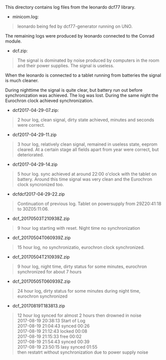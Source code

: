 This directory contains log files from the leonardo dcf77 library.

- minicom.log:
>leonardo being fed by dcf77-generator running on UNO.

The remaining logs were produced by leonardo connected to the Conrad module.

- dcf.zip: 
>The signal is dominated by noise produced by computers in the room and their power supplies. The signal is useless.

When the leonardo is connected to a tablet running from batteries the signal is much cleaner.

During nighttime the signal is quite clear, but battery run out before synchronization was achieved. The log was lost. During the same night the Eurochron clock achieved synchronization.
- dcf2017-04-29-07.zip:
>2 hour log, clean signal, dirty state achieved, minutes and seconds were correct. 
- dcf2017-04-29-11.zip
> 3 hour log, relatively clean signal, remained in useless state, eeprom cleared. At a certain stage all fields apart from year were correct, but deteriorated.
- dcf2017-04-29-14.zip
> 5 hour log. sync achieved at around 22:00 o'clock with the tablet on battery. Around this time signal was very clean and the Eurochron clock syncronized too.
- dcfdcf2017-04-29-22.zip
> Continuation of previous log. Tablet on powersupply from 29Z20:41:18 to 30Z05:11:06.
- dcf_20170503T210938Z.zip
> 9 hour log starting with reset. Night time no synchronization
- dcf_20170504T060939Z.zip
> 15 hour log, no synchronizatio, eurochron clock synchronized.
-  	dcf_20170504T210939Z.zip
> 9 hour log, night time, dirty status for some minutes, eurochron synchronized for about 7 hours
- dcf_20170505T060939Z.zip
> 24 hour log, dirty status for some minutes during night time, eurochron synchronized
- dcf_20170819T183813.zip
> 12 hour log synced for almost 2 hours then drowned in noise  
> 2017-08-19 20:38:13	Start of Log	  
> 2017-08-19 21:04:43	synced	    00:26   
> 2017-08-19 21:12:43	locked	    00:08  
> 2017-08-19 21:15:33	free	      00:02   
> 2017-08-19 21:54:43	synced	    00:39  
> 2017-08-19 23:50:15	lasy synced 01:55  
> then restatrt without synchronization due to power supply noise
